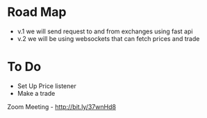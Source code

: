 <h1>Road Map</h1>

<ul>
  <li>v.1 we will send request to and from exchanges using fast api</li>
  <li>v.2 we will be using websockets that can fetch prices and trade</li>
</ul>


<h1>To Do</h1>

<ul>
  <li>Set Up Price listener</li>
  <li>Make a trade</li>
</ul>



Zoom Meeting - http://bit.ly/37wnHd8
